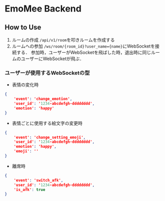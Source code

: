 # EmoMee Backend
## How to Use
1. ルームの作成
    `/api/v1/room`を叩きルームを作成する
2. ルームへの参加
    `/ws/room/{room_id}?user_name={name}`にWebSocketを接続する．
    参加時，ユーザーがWebSocketを飛ばした時，退出時に同じルームのユーザーにWebSocketが飛ぶ．

### ユーザーが使用するWebSocketの型
- 表情の変化時
```json
{
    'event': 'change_emotion',
    'user_id': '1234-abcdefgh-dddddddd',
    'emotion': 'happy'
}
```

- 表情ごとに使用する絵文字の変更時
```json
{
    'event': 'change_setting_emoji',
    'user_id': '1234-abcdefgh-dddddddd',
    'emotion': 'happy',
    'emoji': ''
}
```

- 離席時
```json
{
    'event': 'switch_afk',
    'user_id': '1234-abcdefgh-dddddddd',
    'is_afk': true
}
```
